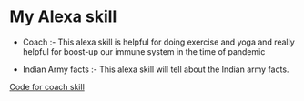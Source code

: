 # My Alexa skill 

- Coach :- This alexa skill is helpful for doing exercise and yoga and really helpful for boost-up our immune system in the time of pandemic
     
- Indian Army facts :- This alexa skill will tell about the Indian army facts.
 
[Code for coach skill](https://github.com/Yash9460/my-alexa-skill/blob/main/Coach.js)
